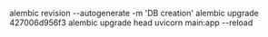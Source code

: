 alembic revision --autogenerate -m 'DB creation'
alembic upgrade 427006d956f3
alembic upgrade head
uvicorn main:app --reload